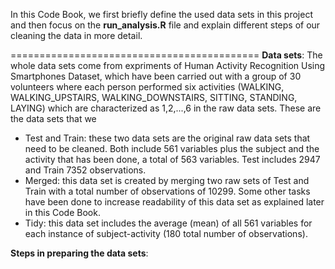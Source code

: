 In this Code Book, we first briefly define the used data sets in this project and then focus on the __run_analysis.R__ file and explain different steps of our cleaning the data in more detail.

===========================================
__Data sets__: 
The whole data sets come from expriments of Human Activity Recognition Using Smartphones Dataset, which have been carried out with a group of 30 volunteers where each person performed six activities (WALKING, WALKING_UPSTAIRS, WALKING_DOWNSTAIRS, SITTING, STANDING, LAYING) which are characterized as 1,2,...,6 in the raw data sets. These are the data sets that we 
- Test and Train: these two data sets are the original raw data sets that need to be cleaned. Both include 561 variables plus the subject and the activity that has been done, a total of 563 variables. Test includes 2947 and Train 7352 observations. 
- Merged: this data set is created by merging two raw sets of Test and Train with a total number of observations of 10299. Some other tasks have been done to increase readability of this data set as explained later in this Code Book. 
- Tidy: this data set includes the average (mean) of all 561 variables for each instance of subject-activity (180 total number of observations).

__Steps in preparing the data sets__:


